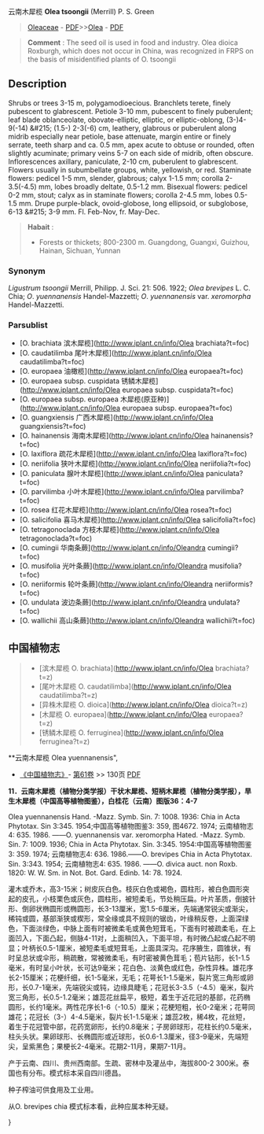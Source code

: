 云南木犀榄 **Olea tsoongii** (Merrill) P. S. Green

> [Oleaceae](http://www.iplant.cn/info/Oleaceae?t=foc) - [PDF](http://www.iplant.cn/foc/pdf/Oleaceae.pdf)>>[Olea](http://www.iplant.cn/info/Olea?t=foc) - [PDF](http://www.iplant.cn/foc/pdf/Olea.pdf)


> **Comment** : 
> The seed oil is used in food and industry.
> Olea dioica Roxburgh, which does not occur in China, was recognized in FRPS on the basis of misidentified plants of O. tsoongii

## Description

Shrubs or trees 3-15 m, polygamodioecious. Branchlets terete, finely pubescent to glabrescent. Petiole 3-10 mm, pubescent to finely puberulent; leaf blade oblanceolate, obovate-elliptic, elliptic, or elliptic-oblong, (3-)4-9(-14) &amp;#215; (1.5-) 2-3(-6) cm, leathery, glabrous or puberulent along midrib especially near petiole, base attenuate, margin entire or finely serrate, teeth sharp and ca. 0.5 mm, apex acute to obtuse or rounded, often slightly acuminate; primary veins 5-7 on each side of midrib, often obscure. Inflorescences axillary, paniculate, 2-10 cm, puberulent to glabrescent. Flowers usually in subumbellate groups, white, yellowish, or red. Staminate flowers: pedicel 1-5 mm, slender, glabrous; calyx 1-1.5 mm; corolla 2-3.5(-4.5) mm, lobes broadly deltate, 0.5-1.2 mm. Bisexual flowers: pedicel 0-2 mm, stout; calyx as in staminate flowers; corolla 2-4.5 mm, lobes 0.5-1.5 mm. Drupe purple-black, ovoid-globose, long ellipsoid, or subglobose, 6-13 &amp;#215; 3-9 mm. Fl. Feb-Nov, fr. May-Dec.


> **Habait** : 
>* Forests or thickets; 800-2300 m. Guangdong, Guangxi, Guizhou, Hainan, Sichuan, Yunnan

### Synonym
*Ligustrum tsoongii* Merrill, Philipp. J. Sci. 21: 506. 1922; *Olea brevipes* L. C. Chia; *O*. *yuennanensis* Handel-Mazzetti; *O*. *yuennanensis* var. *xeromorpha* Handel-Mazzetti.



### Parsublist

* [O.  brachiata  滨木犀榄](http://www.iplant.cn/info/Olea brachiata?t=foc)
* [O.  caudatilimba  尾叶木犀榄](http://www.iplant.cn/info/Olea caudatilimba?t=foc)
* [O.  europaea  油橄榄](http://www.iplant.cn/info/Olea europaea?t=foc)
* [O.  europaea subsp. cuspidata  锈鳞木犀榄](http://www.iplant.cn/info/Olea europaea subsp. cuspidata?t=foc)
* [O.  europaea subsp. europaea  木犀榄(原亚种)](http://www.iplant.cn/info/Olea europaea subsp. europaea?t=foc)
* [O.  guangxiensis  广西木犀榄](http://www.iplant.cn/info/Olea guangxiensis?t=foc)
* [O.  hainanensis  海南木犀榄](http://www.iplant.cn/info/Olea hainanensis?t=foc)
* [O.  laxiflora  疏花木犀榄](http://www.iplant.cn/info/Olea laxiflora?t=foc)
* [O.  neriifolia  狭叶木犀榄](http://www.iplant.cn/info/Olea neriifolia?t=foc)
* [O.  paniculata  腺叶木犀榄](http://www.iplant.cn/info/Olea paniculata?t=foc)
* [O.  parvilimba  小叶木犀榄](http://www.iplant.cn/info/Olea parvilimba?t=foc)
* [O.  rosea  红花木犀榄](http://www.iplant.cn/info/Olea rosea?t=foc)
* [O.  salicifolia  喜马木犀榄](http://www.iplant.cn/info/Olea salicifolia?t=foc)
* [O.  tetragonoclada  方枝木犀榄](http://www.iplant.cn/info/Olea tetragonoclada?t=foc)
* [O.  cumingii  华南条蕨](http://www.iplant.cn/info/Oleandra cumingii?t=foc)
* [O.  musifolia  光叶条蕨](http://www.iplant.cn/info/Oleandra musifolia?t=foc)
* [O.  neriiformis  轮叶条蕨](http://www.iplant.cn/info/Oleandra neriiformis?t=foc)
* [O.  undulata  波边条蕨](http://www.iplant.cn/info/Oleandra undulata?t=foc)
* [O.  wallichii  高山条蕨](http://www.iplant.cn/info/Oleandra wallichii?t=foc)


## 中国植物志

> * [滨木犀榄  O.  brachiata](http://www.iplant.cn/info/Olea brachiata?t=z)
> * [尾叶木犀榄  O.  caudatilimba](http://www.iplant.cn/info/Olea caudatilimba?t=z)
> * [异株木犀榄  O.  dioica](http://www.iplant.cn/info/Olea dioica?t=z)
> * [木犀榄  O.  europaea](http://www.iplant.cn/info/Olea europaea?t=z)
> * [锈鳞木犀榄  O.  ferruginea](http://www.iplant.cn/info/Olea ferruginea?t=z)


**云南木犀榄 Olea yuennanensis",



* [《中国植物志》](http://www.iplant.cn/frps)- [第61卷](http://www.iplant.cn/frps/vol/61) >> 130页 [PDF](http://www.iplant.cn/frps/pdf/61/130.pdf)


**11．云南木犀榄（植物分类学报）干状木犀榄、短柄木犀榄（植物分类学报），旱生木犀榄（中国高等植物图鉴），白桂花（云南）图版36：4-7**

Olea yuennanensis Hand. -Mazz. Symb. Sin. 7: 1008. 1936: Chia in Acta Phytotax. Sin 3:345. 1954;中国高等植物图鉴3: 359, 图4672. 1974; 云南植物志4: 635. 1986. ——O. yuennanensis var. xeromorpha Hated. -Mazz. Symb. Sin. 7: 1009. 1936; Chia in Acta Phytotax. Sin. 3:345. 1954:中国高等植物图鉴3: 359. 1974; 云南植物志4: 636. 1986.——O. brevipes Chia in Acta Phytotax. Sin. 3:343. 1954; 云南植物志4: 635. 1986. ——O. divica auct. non Roxb. 1820: W. W. Sm. in Not. Bot. Gard. Edinb. 14: 78. 1924.

灌木或乔木，高3-15米；树皮灰白色。枝灰白色或褐色，圆柱形，被白色圆形突起的皮孔，小枝栗色或灰色，圆柱形，被短柔毛，节处稍压扁。叶片革质，倒披针形、倒卵状椭圆形或椭圆形，长3-13厘米，宽1.5-6厘米，先端通常锐尖或渐尖，稀钝或圆，基部渐狭或楔形，常全缘或具不规则的锯齿，叶缘稍反卷，上面深绿色，下面淡绿色，中脉上面有时被微柔毛或黄色短茸毛，下面有时被疏柔毛，在上面凹入，下面凸起，侧脉4-11对，上面稍凹入，下面平坦，有时微凸起或凸起不明显；叶柄长0.5-1厘米，被短柔毛或短茸毛，上面具深沟。花序腋生，圆锥状，有时呈总状或伞形，稍疏散，常被微柔毛，有时密被黄色茸毛；苞片钻形，长1-1.5毫米，有时呈小叶状，长可达9毫米；花白色、淡黄色或红色，杂性异株。雄花序长2-15厘米；花梗纤细，长1-5毫米，无毛；花萼长1-1.5毫米，裂片宽三角形或卵形，长0.7-1毫米，先端锐尖或钝，边缘具睫毛；花冠长3-3.5（-4.5）毫米，裂片宽三角形，长0.5-1.2毫米；雄蕊花丝扁平，极短，着生于近花冠的基部，花药椭圆形，长约1毫米。两性花序长1-6（-10.5）厘米；花梗短粗，长0-2毫米；花萼同雄花；花冠长（3-）4-4.5毫米，裂片长1-1.5毫米；雄蕊2枚，稀4枚，花丝短，着生于花冠管中部，花药宽卵形，长约0.8毫米；子房卵球形，花柱长约0.5毫米，柱头头状。果卵球形、长椭圆形或近球形，长0.6-1.3厘米，径3-9毫米，先端短尖，呈紫黑色；果梗长2-4毫米。花期2-11月，果期7-11月。

产于云南、四川、贵州西南部。生疏、密林中及灌丛中，海拔800-2 300米。泰国也有分布。模式标本采自四川德昌。

种子榨油可供食用及工业用。

从O. brevipes chia 模式标本看，此种应属本种无疑。



}